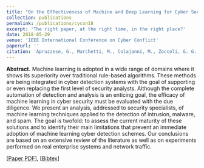 ```yaml
---
title: "On the Effectiveness of Machine and Deep Learning for Cyber Security"
collection: publications
permalink: /publications/cycon18
excerpt: 'The right paper, at the right time, in the right place?'
date: 2018-05-29
venue: 'IEEE International Conference on Cyber Conflict'
paperurl: ''
citation: 'Apruzzese, G., Marchetti, M., Colajanni, M., Zoccoli, G. G., & Guido, A. (2017, October). "Identifying malicious hosts involved in periodic communications". In <i> 2017 IEEE 16th International Symposium on Network Computing and Applications (NCA)</i> (pp. 1-8). IEEE.'
---
```

<b>Abstract.</b> Machine learning is adopted in a wide range of domains where it shows its superiority over traditional rule-based algorithms. These methods are being integrated in cyber detection systems with the goal of supporting or even replacing the first level of security analysts. Although the complete automation of detection and analysis is an enticing goal, the efficacy of machine learning in cyber security must be evaluated with the due diligence. We present an analysis, addressed to security specialists, of machine learning techniques applied to the detection of intrusion, malware, and spam. The goal is twofold: to assess the current maturity of these solutions and to identify their main limitations that prevent an immediate adoption of machine learning cyber detection schemes. Our conclusions are based on an extensive review of the literature as well as on experiments performed on real enterprise systems and network traffic.

[[Paper PDF](https://gioapru.github.io/files/papers/cycon18/cycon18.pdf)], [[Bibtex](https://gioapru.github.io/files/papers/cycon18/cycon18.bib)]